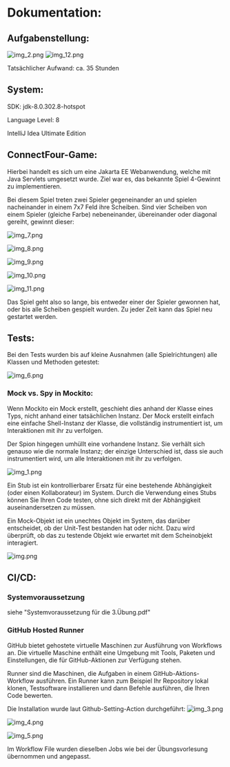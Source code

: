# Dokumentation:

## Aufgabenstellung:


![img_2.png](img_2.png)
![img_12.png](img_12.png)

Tatsächlicher Aufwand: ca. 35 Stunden

## System:

SDK: jdk-8.0.302.8-hotspot

Language Level: 8

IntelliJ Idea Ultimate Edition

## ConnectFour-Game:

Hierbei handelt es sich um eine Jakarta EE Webanwendung, welche mit Java Servlets umgesetzt wurde.
Ziel war es, das bekannte Spiel 4-Gewinnt zu implementieren.

Bei diesem Spiel treten zwei Spieler gegeneinander an und spielen nacheinander in einem 7x7 Feld ihre Scheiben.
Sind vier Scheiben von einem Spieler (gleiche Farbe) nebeneinander, übereinander oder diagonal gereiht, gewinnt dieser:

![img_7.png](img_7.png)

![img_8.png](img_8.png)

![img_9.png](img_9.png)

![img_10.png](img_10.png)

![img_11.png](img_11.png)

Das Spiel geht also so lange, bis entweder einer der Spieler gewonnen hat, 
oder bis alle Scheiben gespielt wurden. Zu jeder Zeit kann das Spiel neu gestartet werden.

## Tests:

Bei den Tests wurden bis auf kleine Ausnahmen (alle Spielrichtungen) alle Klassen und Methoden getestet:

![img_6.png](img_6.png)


### Mock vs. Spy in Mockito:

Wenn Mockito ein Mock erstellt, geschieht dies anhand der Klasse eines Typs, nicht anhand einer tatsächlichen Instanz.
Der Mock erstellt einfach eine einfache Shell-Instanz der Klasse, die vollständig instrumentiert ist, um Interaktionen mit ihr zu verfolgen.

Der Spion hingegen umhüllt eine vorhandene Instanz. Sie verhält sich genauso wie die normale Instanz; der einzige Unterschied ist, dass sie auch instrumentiert wird, um alle Interaktionen mit ihr zu verfolgen.

![img_1.png](img_1.png)

Ein Stub ist ein kontrollierbarer Ersatz für eine bestehende Abhängigkeit (oder einen Kollaborateur) im System. Durch die Verwendung eines Stubs können Sie Ihren Code testen, ohne sich direkt mit der Abhängigkeit auseinandersetzen zu müssen.

Ein Mock-Objekt ist ein unechtes Objekt im System, das darüber entscheidet, ob der Unit-Test bestanden hat oder nicht. Dazu wird überprüft, ob das zu testende Objekt wie erwartet mit dem Scheinobjekt interagiert.

![img.png](img.png)

## CI/CD:

### Systemvoraussetzung

siehe "Systemvoraussetzung für die 3.Übung.pdf"

### GitHub Hosted Runner

GitHub bietet gehostete virtuelle Maschinen zur Ausführung von Workflows an. Die virtuelle Maschine enthält eine Umgebung mit Tools, Paketen und Einstellungen, die für GitHub-Aktionen zur Verfügung stehen.

Runner sind die Maschinen, die Aufgaben in einem GitHub-Aktions-Workflow ausführen. Ein Runner kann zum Beispiel Ihr Repository lokal klonen, Testsoftware installieren und dann Befehle ausführen, die Ihren Code bewerten.

Die Installation wurde laut Github-Setting-Action durchgeführt:
![img_3.png](img_3.png)

![img_4.png](img_4.png)

![img_5.png](img_5.png)

Im Workflow File wurden dieselben Jobs wie bei der Übungsvorlesung übernommen und angepasst.
